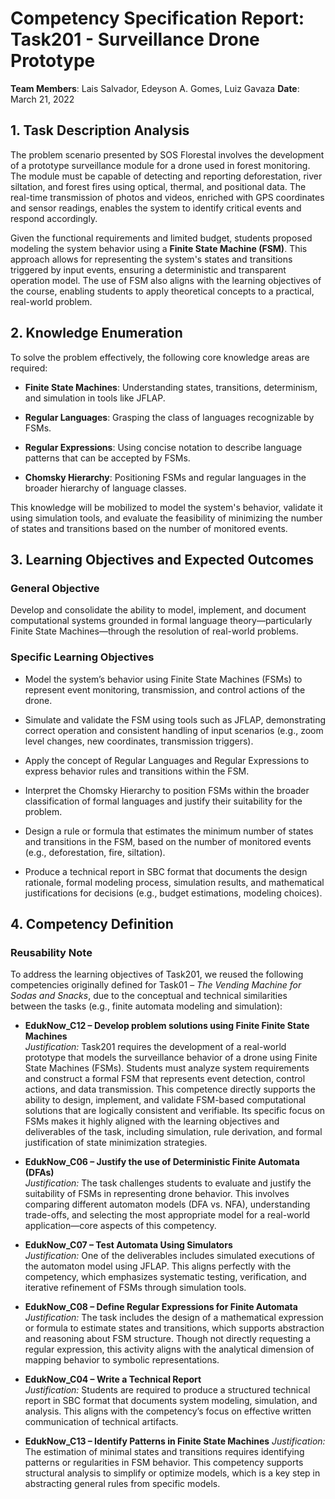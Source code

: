 # Competency Specification Report: Task201 - Surveillance Drone Prototype

**Team Members**: Lais Salvador, Edeyson A. Gomes, Luiz Gavaza
**Date**: March 21, 2022


## 1. Task Description Analysis

The problem scenario presented by SOS Florestal involves the development of a prototype surveillance module for a drone used in forest monitoring. The module must be capable of detecting and reporting deforestation, river siltation, and forest fires using optical, thermal, and positional data. The real-time transmission of photos and videos, enriched with GPS coordinates and sensor readings, enables the system to identify critical events and respond accordingly.

Given the functional requirements and limited budget, students proposed modeling the system behavior using a **Finite State Machine (FSM)**. This approach allows for representing the system's states and transitions triggered by input events, ensuring a deterministic and transparent operation model. The use of FSM also aligns with the learning objectives of the course, enabling students to apply theoretical concepts to a practical, real-world problem.


## 2. Knowledge Enumeration

To solve the problem effectively, the following core knowledge areas are required:

* **Finite State Machines**: Understanding states, transitions, determinism, and simulation in tools like JFLAP.
* **Regular Languages**: Grasping the class of languages recognizable by FSMs.
* **Regular Expressions**: Using concise notation to describe language patterns that can be accepted by FSMs.

* **Chomsky Hierarchy**: Positioning FSMs and regular languages in the broader hierarchy of language classes.

This knowledge will be mobilized to model the system's behavior, validate it using simulation tools, and evaluate the feasibility of minimizing the number of states and transitions based on the number of monitored events.


## 3. Learning Objectives and Expected Outcomes

### General Objective

Develop and consolidate the ability to model, implement, and document computational systems grounded in formal language theory—particularly Finite State Machines—through the resolution of real-world problems.

### Specific Learning Objectives

* Model the system’s behavior using Finite State Machines (FSMs) to represent event monitoring, transmission, and control actions of the drone.

* Simulate and validate the FSM using tools such as JFLAP, demonstrating correct operation and consistent handling of input scenarios (e.g., zoom level changes, new coordinates, transmission triggers).

* Apply the concept of Regular Languages and Regular Expressions to express behavior rules and transitions within the FSM.

* Interpret the Chomsky Hierarchy to position FSMs within the broader classification of formal languages and justify their suitability for the problem.

* Design a rule or formula that estimates the minimum number of states and transitions in the FSM, based on the number of monitored events (e.g., deforestation, fire, siltation).

* Produce a technical report in SBC format that documents the design rationale, formal modeling process, simulation results, and mathematical justifications for decisions (e.g., budget estimations, modeling choices).


## 4. Competency Definition


### Reusability Note

To address the learning objectives of Task201, we reused the following competencies originally defined for Task01 – *The Vending Machine for Sodas and Snacks*, due to the conceptual and technical similarities between the tasks (e.g., finite automata modeling and simulation):

- **EdukNow_C12 – Develop problem solutions using Finite Finite State Machines**  
  *Justification:* Task201 requires the development of a real-world prototype that models the surveillance behavior of a drone using Finite State Machines (FSMs). Students must analyze system requirements and construct a formal FSM that represents event detection, control actions, and data transmission. This competence directly supports the ability to design, implement, and validate FSM-based computational solutions that are logically consistent and verifiable. Its specific focus on FSMs makes it highly aligned with the learning objectives and deliverables of the task, including simulation, rule derivation, and formal justification of state minimization strategies.

- **EdukNow_C06 – Justify the use of Deterministic Finite Automata (DFAs)**  
  *Justification:* The task challenges students to evaluate and justify the suitability of FSMs in representing drone behavior. This involves comparing different automaton models (DFA vs. NFA), understanding trade-offs, and selecting the most appropriate model for a real-world application—core aspects of this competency.

- **EdukNow_C07 – Test Automata Using Simulators**  
  *Justification:* One of the deliverables includes simulated executions of the automaton model using JFLAP. This aligns perfectly with the competency, which emphasizes systematic testing, verification, and iterative refinement of FSMs through simulation tools.

- **EdukNow_C08 – Define Regular Expressions for Finite Automata**  
  *Justification:* The task includes the design of a mathematical expression or formula to estimate states and transitions, which supports abstraction and reasoning about FSM structure. Though not directly requesting a regular expression, this activity aligns with the analytical dimension of mapping behavior to symbolic representations.

- **EdukNow_C04 – Write a Technical Report**  
  *Justification:* Students are required to produce a structured technical report in SBC format that documents system modeling, simulation, and analysis. This aligns with the competency’s focus on effective written communication of technical artifacts.

- **EdukNow_C13 – Identify Patterns in Finite State Machines** 
  *Justification:* The estimation of minimal states and transitions requires identifying patterns or regularities in FSM behavior. This competency supports structural analysis to simplify or optimize models, which is a key step in abstracting general rules from specific models.
